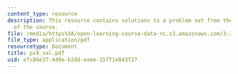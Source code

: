 ```yaml
---
content_type: resource
description: This resource contains solutions to a problem set from the kinetics segment
  of the course.
file: /media/https%3A/open-learning-course-data-rc.s3.amazonaws.com/3-205-thermodynamics-and-kinetics-of-materials-fall-2006/efc86e37449eb2ddeaee15ff1e843f27_ps9_sol.pdf
file_type: application/pdf
resourcetype: Document
title: ps9_sol.pdf
uid: efc86e37-449e-b2dd-eaee-15ff1e843f27
---
```

